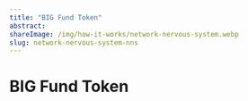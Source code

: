 ```yaml
---
title: "BIG Fund Token"
abstract: 
shareImage: /img/how-it-works/network-nervous-system.webp
slug: network-nervous-system-nns
---
```


# BIG Fund Token
